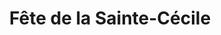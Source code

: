 ---
layout: project
title: "Fête de la Sainte-Cécile"
permalink: "/projects/2015/fete-de-la-sainte-cecile/"
projectyear: "2015"
categories: [project]
description: >
  Ensemble Scholastica hosts an evening gala to celebrate Cecilia, Patroness of music and musicians. Concert with Ensemble Scholastica and our guests, vocal ensemble One Equall Musick: 10th century plainchant for Cecilia's Day and a 16th century 12-voice Mass to Cecilia by the great Renaissance composer Palestrina. Followed by a fundraising gala to benefit Ensemble Scholastica, featuring musical performances by several other special guests. This gala concert in honour of St. Cecilia, patroness of music and musicians, includes a twelve-voice mass by Palestrina and tenth-century plainchant for St. Cecilia’s Day. One Equall Musick is excited to collaborate with medieval specialists Ensemble Scholastica under the direction of Rebecca Bain.
lead:
performances:
  - title: "Concert bénéfice: Fête de la Sainte-Cécile"
    subtitle: 
    date: "November 22, 2015"
    time: "730pm"
    venue: "St. James United Church"
    address: 
    ticketsurl: 
    facebookurl: 
    posterimage:
    guests:
    - name: "Scholastica"
      director: "Rebecca Bain"     
---